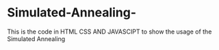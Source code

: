 # Simulated-Annealing-
This is the code in HTML CSS AND JAVASCIPT to show the usage of the Simulated Annealing 
